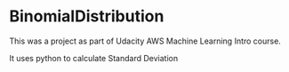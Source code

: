 # BinomialDistribution

This was a project as part of Udacity AWS Machine Learning Intro course.

It uses python to calculate Standard Deviation
